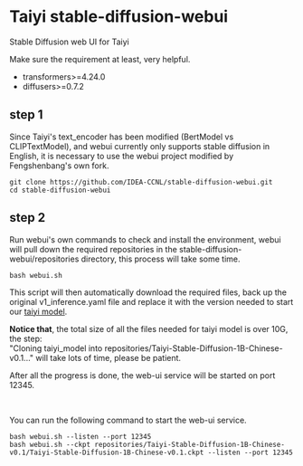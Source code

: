 # Taiyi stable-diffusion-webui
Stable Diffusion web UI for Taiyi

Make sure the requirement at least, very helpful.

- transformers>=4.24.0
- diffusers>=0.7.2

## step 1

Since Taiyi's text_encoder has been modified (BertModel vs CLIPTextModel), and webui currently only supports stable diffusion in English, it is necessary to use the webui project modified by Fengshenbang's own fork.

```
git clone https://github.com/IDEA-CCNL/stable-diffusion-webui.git
cd stable-diffusion-webui
```

## step 2

Run webui's own commands to check and install the environment, webui will pull down the required repositories in the stable-diffusion-webui/repositories directory, this process will take some time.

```
bash webui.sh
```

This script will then automatically download the required files, back up the original v1_inference.yaml file and replace it with the version needed to start our [taiyi model](https://huggingface.co/IDEA-CCNL/Taiyi-Stable-Diffusion-1B-Chinese-v0.1 ). 

**Notice that**, the total size of all the files needed for taiyi model is over 10G, the step:  
"Cloning taiyi_model into repositories/Taiyi-Stable-Diffusion-1B-Chinese-v0.1..." will take lots of time, please be patient.


After all the progress is done, the web-ui service will be started on port 12345.


<br>

You can run the following command to start the web-ui service.

```
bash webui.sh --listen --port 12345
bash webui.sh --ckpt repositories/Taiyi-Stable-Diffusion-1B-Chinese-v0.1/Taiyi-Stable-Diffusion-1B-Chinese-v0.1.ckpt --listen --port 12345
```
